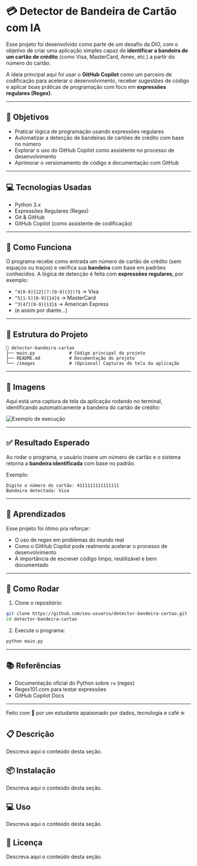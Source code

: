 # 💳 Detector de Bandeira de Cartão com IA

Esse projeto foi desenvolvido como parte de um desafio da DIO, com o objetivo de criar uma aplicação simples capaz de **identificar a bandeira de um cartão de crédito** (como Visa, MasterCard, Amex, etc.) a partir do número do cartão.

A ideia principal aqui foi usar o **GitHub Copilot** como um parceiro de codificação para acelerar o desenvolvimento, receber sugestões de código e aplicar boas práticas de programação com foco em **expressões regulares (Regex)**.

---

## 🎯 Objetivos

- Praticar lógica de programação usando expressões regulares
- Automatizar a detecção de bandeiras de cartões de crédito com base no número
- Explorar o uso do GitHub Copilot como assistente no processo de desenvolvimento
- Aprimorar o versionamento de código e documentação com GitHub

---

## 💻 Tecnologias Usadas

- Python 3.x
- Expressões Regulares (Regex)
- Git & GitHub
- GitHub Copilot (como assistente de codificação)

---

## 🚀 Como Funciona

O programa recebe como entrada um número de cartão de crédito (sem espaços ou traços) e verifica sua **bandeira** com base em padrões conhecidos. A lógica de detecção é feita com **expressões regulares**, por exemplo:

- `^4[0-9]{12}(?:[0-9]{3})?$` → Visa  
- `^5[1-5][0-9]{14}$` → MasterCard  
- `^3[47][0-9]{13}$` → American Express  
- (e assim por diante...)

---

## 📂 Estrutura do Projeto

```
📁 detector-bandeira-cartao
├── main.py             # Código principal do projeto
├── README.md           # Documentação do projeto
└── /images             # (Opcional) Capturas de tela da aplicação
```

---

## 📸 Imagens

Aqui está uma captura de tela da aplicação rodando no terminal, identificando automaticamente a bandeira do cartão de crédito:

![Exemplo de execução](images/exemplo_terminal.png)


---

## ✅ Resultado Esperado

Ao rodar o programa, o usuário insere um número de cartão e o sistema retorna a **bandeira identificada** com base no padrão.

Exemplo:

```
Digite o número do cartão: 4111111111111111  
Bandeira detectada: Visa
```

---

## 🧠 Aprendizados

Esse projeto foi ótimo pra reforçar:
- O uso de regex em problemas do mundo real
- Como o GitHub Copilot pode realmente acelerar o processo de desenvolvimento
- A importância de escrever código limpo, reutilizável e bem documentado

---

## 📌 Como Rodar

1. Clone o repositório:
```bash
git clone https://github.com/seu-usuario/detector-bandeira-cartao.git
cd detector-bandeira-cartao
```

2. Execute o programa:
```bash
python main.py
```

---

## 📚 Referências

- Documentação oficial do Python sobre `re` (regex)
- Regex101.com para testar expressões
- GitHub Copilot Docs

---

Feito com 💙 por um estudante apaixonado por dados, tecnologia e café ☕


## 📋 Descrição

Descreva aqui o conteúdo desta seção.


## 📦 Instalação

Descreva aqui o conteúdo desta seção.


## 💻 Uso

Descreva aqui o conteúdo desta seção.


## 📄 Licença

Descreva aqui o conteúdo desta seção.
